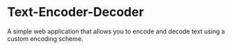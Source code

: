 # Text-Encoder-Decoder
A simple web application that allows you to encode and decode text using a custom encoding scheme.
